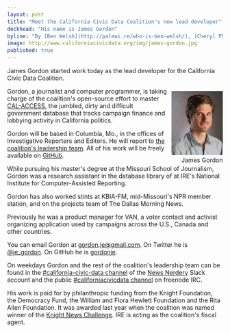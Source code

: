 ```yaml
---
layout: post
title: "Meet the California Civic Data Coalition's new lead developer"
deckhead: "His name is James Gordon"
byline: "By [Ben Welsh](http://palewi.re/who-is-ben-welsh/), [Cheryl Phillips](http://www.twitter.com/cephillips), [Aaron Williams](http://aboutaaron.com/) and [Jennifer LaFleur](https://twitter.com/j_la28)"
image: http://www.californiacivicdata.org/img/james-gordon.jpg
published: true
---
```


James Gordon started work today as the lead developer for the California Civic Data Coalition.

<figure style="margin: 8px 0 0 10px; float:right;">
    <img alt="James Gordon" title="James Gordon" src="/img/james-gordon.jpg" height="150">
    <figcaption style="text-align:right;">James Gordon</figcaption>
</figure>

Gordon, a journalist and computer programmer, is taking charge of the coalition's
open-source effort to master [CAL-ACCESS](http://cal-access.ss.ca.gov/), the
jumbled, dirty and difficult government database that tracks campaign finance
and lobbying activity in California politics.

Gordon will be based in Columbia, Mo., in the offices of Investigative Reporters and Editors.
He will report to [the coalition's leadership team](/about/). All of his work will be
freely available on [GitHub](https://github.com/california-civic-data-coalition).

While pursuing his master's degree at the Missouri School of Journalism,
Gordon was a research assistant in the database library of at IRE's National
Institute for Computer-Assisted Reporting.

Gordon has also worked stints at KBIA-FM, mid-Missouri's NPR member station,
and on the projects team of The Dallas Morning News.

Previously he was a product manager for VAN, a voter contact and activist
organizing application used by campaigns across the U.S., Canada and other countries.

You can email Gordon at [gordon.je@gmail.com](mailto:gordon.je@gmail.com). On Twitter he is [@je_gordon](https://twitter.com/je_gordon). On GitHub he is [gordonje](https://github.com/gordonje).

On weekdays Gordon and the rest of the coalition's leadership team can be found
in the [#california-civic-data channel](https://newsnerdery.slack.com/messages/california-civic-data/) of the [News Nerdery](http://newsnerdery.org/) Slack account and the public [#californiacivicdata channel](http://webchat.freenode.net/?channels=californiacivicdata)
on freenode IRC.

His work is paid for by philanthropic funding from the Knight Foundation, the Democracy Fund, the William and Flora Hewlett Foundation and the Rita Allen Foundation. It was awarded last year when the coalition was named
winner of the [Knight News Challenge](http://localhost:4000/2015/07/22/knight-news-challenge/). IRE is acting as the coalition's fiscal agent.
